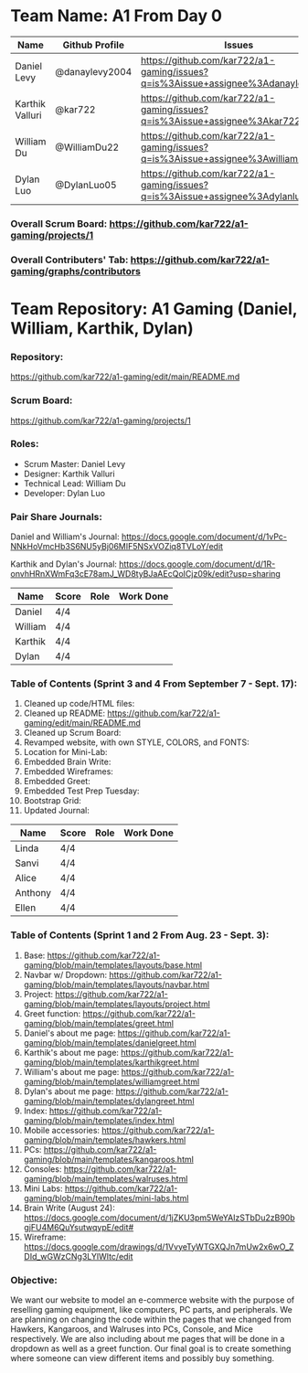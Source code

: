 # Team Name: A1 From Day 0
| Name | Github Profile | Issues | Scrum Board | Commit History | Pair Share |
|------|----------------|--------|-------------|----------------|------------|
| Daniel Levy | @danaylevy2004 | https://github.com/kar722/a1-gaming/issues?q=is%3Aissue+assignee%3Adanaylevy2004| https://github.com/kar722/a1-gaming/projects/1?card_filter_query=assignee%3Adanaylevy2004 |https://github.com/kar722/a1-gaming/commits?author=danaylevy2004 | https://docs.google.com/document/d/1vPc-NNkHoVmcHb3S6NU5yBj06MIF5NSxVOZiq8TVLoY/edit |
| Karthik Valluri | @kar722 | https://github.com/kar722/a1-gaming/issues?q=is%3Aissue+assignee%3Akar722 | https://github.com/kar722/a1-gaming/projects/1?card_filter_query=assignee%3Akar722 | https://github.com/kar722/a1-gaming/commits?author=kar722 | https://docs.google.com/document/d/1R-onvhHRnXWmFq3cE78amJ_WD8tyBJaAEcQoICjz09k/edit
| William Du | @WilliamDu22 | https://github.com/kar722/a1-gaming/issues?q=is%3Aissue+assignee%3Awilliamdu22 | https://github.com/kar722/a1-gaming/projects/1?card_filter_query=assignee%3Awilliamdu22 | https://github.com/kar722/a1-gaming/commits?author=williamdu22 | https://docs.google.com/document/d/1vPc-NNkHoVmcHb3S6NU5yBj06MIF5NSxVOZiq8TVLoY/edit
| Dylan Luo | @DylanLuo05 | https://github.com/kar722/a1-gaming/issues?q=is%3Aissue+assignee%3Adylanluo05 | https://github.com/kar722/a1-gaming/projects/1?card_filter_query=assignee%3Adylanluo05 | https://github.com/kar722/a1-gaming/commits?author=dylanluo05 | https://docs.google.com/document/d/1R-onvhHRnXWmFq3cE78amJ_WD8tyBJaAEcQoICjz09k/edit
### Overall Scrum Board: https://github.com/kar722/a1-gaming/projects/1
### Overall Contributers' Tab: https://github.com/kar722/a1-gaming/graphs/contributors

# Team Repository: A1 Gaming (Daniel, William, Karthik, Dylan)


### Repository:
https://github.com/kar722/a1-gaming/edit/main/README.md

### Scrum Board:

https://github.com/kar722/a1-gaming/projects/1

### Roles:
- Scrum Master: Daniel Levy
- Designer: Karthik Valluri
- Technical Lead: William Du
- Developer: Dylan Luo

### Pair Share Journals:
Daniel and William's Journal:
https://docs.google.com/document/d/1vPc-NNkHoVmcHb3S6NU5yBj06MIF5NSxVOZiq8TVLoY/edit

Karthik and Dylan's Journal:
https://docs.google.com/document/d/1R-onvhHRnXWmFq3cE78amJ_WD8tyBJaAEcQoICjz09k/edit?usp=sharing



| Name | Score | Role | Work Done |
| - | - | - | - |
| Daniel | 4/4 |  | 
| William | 4/4 |  | 
| Karthik | 4/4 | | 
| Dylan | 4/4 |  | 


### Table of Contents (Sprint 3 and 4 From September 7 - Sept. 17):
1. Cleaned up code/HTML files:
2. Cleaned up README: https://github.com/kar722/a1-gaming/edit/main/README.md
3. Cleaned up Scrum Board: 
4. Revamped website, with own STYLE, COLORS, and FONTS:
5. Location for Mini-Lab: 
6. Embedded Brain Write:
7. Embedded Wireframes:
8. Embedded Greet:
9. Embedded Test Prep Tuesday:
10. Bootstrap Grid:
11. Updated Journal:

| Name | Score | Role | Work Done |
| - | - | - | - |
| Linda | 4/4 |  | 
| Sanvi | 4/4 |  | 
| Alice | 4/4 |  | 
| Anthony | 4/4 |  | 
| Ellen | 4/4 |  | 

### Table of Contents (Sprint 1 and 2 From Aug. 23 - Sept. 3):
1. Base: https://github.com/kar722/a1-gaming/blob/main/templates/layouts/base.html
2. Navbar w/ Dropdown: https://github.com/kar722/a1-gaming/blob/main/templates/layouts/navbar.html
3. Project: https://github.com/kar722/a1-gaming/blob/main/templates/layouts/project.html
4. Greet function: https://github.com/kar722/a1-gaming/blob/main/templates/greet.html
5. Daniel's about me page: https://github.com/kar722/a1-gaming/blob/main/templates/danielgreet.html
6. Karthik's about me page: https://github.com/kar722/a1-gaming/blob/main/templates/karthikgreet.html
7. William's about me page: https://github.com/kar722/a1-gaming/blob/main/templates/williamgreet.html
8. Dylan's about me page: https://github.com/kar722/a1-gaming/blob/main/templates/dylangreet.html
9. Index: https://github.com/kar722/a1-gaming/blob/main/templates/index.html
10. Mobile accessories: https://github.com/kar722/a1-gaming/blob/main/templates/hawkers.html
11. PCs: https://github.com/kar722/a1-gaming/blob/main/templates/kangaroos.html
12. Consoles: https://github.com/kar722/a1-gaming/blob/main/templates/walruses.html
13. Mini Labs: https://github.com/kar722/a1-gaming/blob/main/templates/mini-labs.html
14. Brain Write (August 24): https://docs.google.com/document/d/1jZKU3pm5WeYAIzSTbDu2zB90bgjFU4M6QuYsutwqypE/edit#
15. Wireframe: https://docs.google.com/drawings/d/1VvyeTyWTGXQJn7mUw2x6wO_ZDId_wGWzCNg3LYlWItc/edit

### Objective: 
We want our website to model an e-commerce website with the purpose of reselling gaming equipment, like computers, PC parts, and peripherals. We are planning on changing the code within the pages that we changed from Hawkers, Kangaroos, and Walruses into PCs, Console, and Mice respectively. We are also including about me pages that will be done in a dropdown as well as a greet function. Our final goal is to create something where someone can view different items and possibly buy something.
